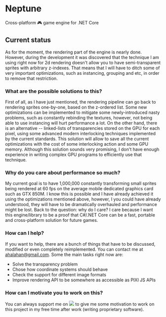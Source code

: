 # Neptune
Cross-platform 🎮 game engine for .NET Core

## Current status
As for the moment, the rendering part of the engine is nearly done. However, during the development it was discovered that the technique I am using right now for 2d rendering doesn't allow you to have semi-transparent sprites with arbitrary z-indexes. That means that I will have to ditch some of very important optimizations, such as instancing, grouping and etc, in order to remove that restriction.

### What are the possible solutions to this?
First of all, as I have just mentioned, the rendering pipeline can go back to rendering sprites one-by-one, based on the z-ordered list. Some new optimizations can be implemented to mitigate some newly-introduced nasty problems, such as constantly rebinding the textures, however, not being able to use instancing will hurt performance a lot.
On the other hand, there is an alternative -- linked-lists of transparencies stored on the GPU for each pixel, using some advanced modern interlocking techniques implemented by the current standards. This solution will allow to save all the current optimizations with the cost of some interlocking action and some GPU memory. Although this solution sounds very promising, I don't have enough experience in writing complex GPU programs to efficiently use that technique.

### Why do you care about performance so much?
My current goal is to have 1,000,000 constantly transforming small sprites being rendered at 60 fps on the average mobile dedicated graphics card such as GTX 850M. I know this is possible and I have already achieved it using the optimizations mentioned above, however, I you could have already understood, they will have to be dramatically overhauled and performance might be lost.
Back to the question: why do I care? I care because I want this engine/library to be a proof that C#/.NET Core can be a fast, portable and cross-platform solution for future games.

### How can I help?
If you want to help, there are a bunch of things that have to be discussed, modified or even completely reimplemented. You can contact me at [ahalahan@gmail.com](mailto:ahalahan@gmail.com).
Some the main tasks right now are:
* Solve the transparency problem
* Chose how coordinate systems should behave
* Check the support for different image formats
* Improve rendering API to be somewhere as accessible as PIXI JS APIs

### How can I motivate you to work on this?
You can always support me on [![](https://img.shields.io/badge/patreon-donate-green.svg)](https://www.patreon.com/magentafox) to give me some motivation to work on this project in my free time after work (writing proprietary software).
